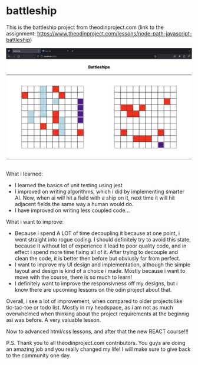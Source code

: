 # battleship
This is the battleship project from theodinproject.com (link to the assignment: https://www.theodinproject.com/lessons/node-path-javascript-battleship)

![Alt text](image.png)

What i learned: 
- I learned the basics of unit testing using jest
- I improved on writing algorithms, which i did by implementing smarter AI. Now, when ai will hit a field
with a ship on it, next time it will hit adjacent fields the same way a human would do.
- I have improved on writing less coupled code...

What i want to improve:
- Because i spend A LOT of time decoupling it because at one point, i went straight into rogue coding. I should definitely try to avoid this state, because it without lot of experience it lead to poor quality code, and in effect i spend more time fixing all of it. After trying to decouple and clean the code, it is better then before but obviusly far from perfect.
- I want to improve my UI design and implementation, although the simple layout and design is kind of a choice i made. Mostly because i want to move with the course, there is so much to learn!
- I definitely want to improve the responsivness off my designs, but i know there are upcoming lessons on the odin project about that. 

Overall, i see a lot of improvement, when compared to older projects like tic-tac-toe or todo list. Mostly in my headspace, as i am not as much overwhelmed when thinking about the project requirements at the beginnig asi was before. A very valuable lesson. 

Now to advanced html/css lessons, and after that the new REACT course!!!

P.S. Thank you to all theodinproject.com contributors. You guys are doing an amazing job and you really changed my life! I will make sure to give back to the community one day.